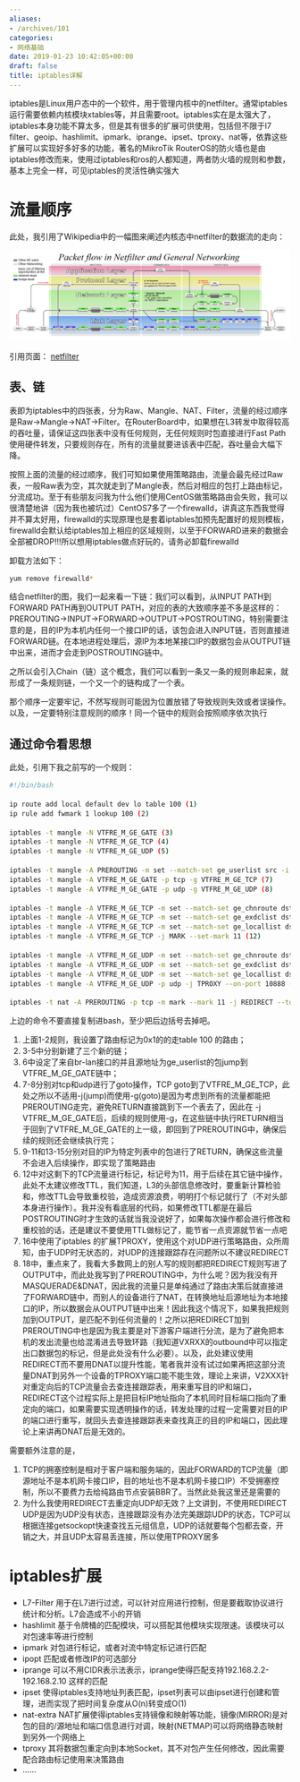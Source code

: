 ```yaml
---
aliases:
- /archives/101
categories:
- 网络基础
date: 2019-01-23 10:42:05+00:00
draft: false
title: iptables详解
---
```


iptables是Linux用户态中的一个软件，用于管理内核中的netfilter。通常iptables运行需要依赖内核模块xtables等，并且需要root。iptables实在是太强大了，iptables本身功能不算太多，但是其有很多的扩展可供使用，包括但不限于l7 filter、geoip、hashlimit、ipmark、iprange、ipset、tproxy、nat等，依靠这些扩展可以实现好多好多的功能，著名的MikroTik RouterOS的防火墙也是由iptables修改而来，使用过iptables和ros的人都知道，两者防火墙的规则和参数，基本上完全一样，可见iptables的灵活性确实强大

# 流量顺序

此处，我引用了Wikipedia中的一幅图来阐述内核态中netfilter的数据流的走向：  

![图片](./1560941083-iptables.png)

引用页面： [netfilter](https://en.wikipedia.org/wiki/Netfilter)

## 表、链

表即为iptables中的四张表，分为Raw、Mangle、NAT、Filter，流量的经过顺序是Raw->Mangle->NAT->Filter。在RouterBoard中，如果想在L3转发中取得较高的吞吐量，请保证这四张表中没有任何规则，无任何规则时包直接进行Fast Path使用硬件转发，只要规则存在，所有的流量就要进该表中匹配，吞吐量会大幅下降。

按照上面的流量的经过顺序，我们可知如果使用策略路由，流量会最先经过Raw表，一般Raw表为空，其次就走到了Mangle表，然后对相应的包打上路由标记，分流成功。至于有些朋友问我为什么他们使用CentOS做策略路由会失败，我可以很清楚地讲（因为我也被坑过）CentOS7多了一个firewalld，讲真这东西我觉得并不算太好用，firewalld的实现原理也是套着iptables加预先配置好的规则模板，firewalld会默认给iptables加上相应的区域规则，以至于FORWARD进来的数据会全部被DROP!!!所以想用iptables做点好玩的，请务必卸载firewalld

卸载方法如下：


```bash
yum remove firewalld*
```


结合netfilter的图，我们一起来看一下链：我们可以看到，从INPUT PATH到FORWARD PATH再到OUTPUT PATH，对应的表的大致顺序差不多是这样的： PREROUTING->INPUT->FORWARD->OUTPUT->POSTROUTING，特别需要注意的是，目的IP为本机内任何一个接口IP的话，该包会进入INPUT链，否则直接进FORWARD链。在本地进程处理后，源IP为本地某接口IP的数据包会从OUTPUT链中出来，进而才会走到POSTROUTING链中。

之所以会引入Chain（链）这个概念，我们可以看到一条又一条的规则串起来，就形成了一条规则链，一个又一个的链构成了一个表。

那个顺序一定要牢记，不然写规则可能因为位置放错了导致规则失效或者误操作。以及，一定要特别注意规则的顺序！同一个链中的规则会按照顺序依次执行

## 通过命令看思想

此处，引用下我之前写的一个规则：


```bash
#!/bin/bash

ip route add local default dev lo table 100 (1)
ip rule add fwmark 1 lookup 100 (2)

iptables -t mangle -N VTFRE_M_GE_GATE (3)
iptables -t mangle -N VTFRE_M_GE_TCP (4)
iptables -t mangle -N VTFRE_M_GE_UDP (5)

iptables -t mangle -A PREROUTING -m set --match-set ge_userlist src -i br-lan -j VTFRE_M_GE_GATE (6)
iptables -t mangle -A VTFRE_M_GE_GATE -p tcp -g VTFRE_M_GE_TCP (7)
iptables -t mangle -A VTFRE_M_GE_GATE -p udp -g VTFRE_M_GE_UDP (8)

iptables -t mangle -A VTFRE_M_GE_TCP -m set --match-set ge_chnroute dst -j RETURN (9)
iptables -t mangle -A VTFRE_M_GE_TCP -m set --match-set ge_exdclist dst -j RETURN (10)
iptables -t mangle -A VTFRE_M_GE_TCP -m set --match-set ge_locallist dst -j RETURN (11)
iptables -t mangle -A VTFRE_M_GE_TCP -j MARK --set-mark 11 (12)

iptables -t mangle -A VTFRE_M_GE_UDP -m set --match-set ge_chnroute dst -j RETURN (13)
iptables -t mangle -A VTFRE_M_GE_UDP -m set --match-set ge_exdclist dst -j RETURN (14)
iptables -t mangle -A VTFRE_M_GE_UDP -m set --match-set ge_locallist dst -j RETURN (15)
iptables -t mangle -A VTFRE_M_GE_UDP -p udp -j TPROXY --on-port 10888 --tproxy-mark 0x01/0x01 (16)

iptables -t nat -A PREROUTING -p tcp -m mark --mark 11 -j REDIRECT --to-ports 10888 (18)

```


上边的命令不要直接复制进bash，至少把后边括号去掉吧。

  1. 上面1-2规则，我设置了路由标记为0x1的的走table 100 的路由；
  2. 3-5中分别新建了三个新的链；
  3. 6中设定了来自br-lan接口的并且源地址为ge_userlist的包jump到VTFRE_M_GE_GATE链中；
  4. 7-8分别对tcp和udp进行了goto操作，TCP goto到了VTFRE_M_GE_TCP，此处之所以不适用-j(jump)而使用-g(goto)是因为考虑到所有的流量都能把PREROUTING走完，避免RETURN直接跳到下一个表去了，因此在 -j VTFRE_M_GE_GATE后，后续的规则使用-g，在这些链中执行RETURN相当于回到了VTFRE_M_GE_GATE的上一级，即回到了PREROUTING中，确保后续的规则还会继续执行完；
  5. 9-11和13-15分别对目的IP为特定列表中的包进行了RETURN，确保这些流量不会进入后续操作，即实现了策略路由
  6. 12中对这剩下的TCP流量进行标记，标记号为11，用于后续在其它链中操作，此处不太建议修改TTL，我们知道，L3的头部信息修改时，要重新计算检验和，修改TTL会导致重校验，造成资源浪费，明明打个标记就行了（不对头部本身进行操作）。我并没有看底层的代码，如果修改TTL都是在最后POSTROUTING时才生效的话就当我没说好了，如果每次操作都会进行修改和重校验的话，还是建议不要使用TTL做标记了，能节省一点资源就节省一点吧
  7. 16中使用了iptables 的扩展TPROXY，使用这个对UDP进行策略路由，众所周知，由于UDP时无状态的，对UDP的连接跟踪存在问题所以不建议REDIRECT
  8. 18中，重点来了，我看大多数网上的别人写的规则都把REDIRECT规则写进了OUTPUT中，而此处我写到了PREROUTING中，为什么呢？因为我没有开MASQUERADE&DNAT，因此我的流量只是单纯通过了路由决策后就直接进了FORWARD链中，而别人的设备进行了NAT，在转换地址后源地址为本地接口的IP，所以数据会从OUTPUT链中出来！因此我这个情况下，如果我把规则加到OUTPUT，是匹配不到任何流量的！之所以把REDIRECT加到PREROUTING中也是因为我主要是对下游客户端进行分流，是为了避免把本机的发出流量也给混淆进去导致环路（我知道VXRXX的outbound中可以指定出口数据包的标记，但是此处没有什么必要）。以及，此处建议使用REDIRECT而不要用DNAT以提升性能，笔者我并没有试过如果再把这部分流量DNAT到另外一个设备的TPROXY端口能不能生效，理论上来讲，V2XXX针对重定向后的TCP流量会去查连接跟踪表，用来重写目的IP和端口，REDIRECT这个过程实际上是把目标IP地址指向了本机同时目标端口指向了重定向的端口，如果需要实现透明操作的话，转发处理的过程一定需要对目的IP的端口进行重写，就回头去查连接跟踪表来查找真正的目的IP和端口，因此理论上来讲再DNAT后是无效的。

需要额外注意的是，

  1. TCP的拥塞控制是相对于客户端和服务端的，因此FORWARD的TCP流量（即源地址不是本机网卡接口IP，目的地址也不是本机网卡接口IP）不受拥塞控制，所以不要费力去给纯路由节点安装BBR了。当然此处我这里还是需要的
  2. 为什么我使用REDIRECT去重定向UDP却无效？上文讲到，不使用REDIRECT UDP是因为UDP没有状态，连接跟踪没有办法完美跟踪UDP的状态，TCP可以根据连接getsockopt快速查找五元组信息，UDP的话就要每个包都去查，开销之大，并且UDP太容易丢连接，所以使用TPROXY居多

# iptables扩展

  * L7-Filter 用于在L7进行过滤，可以针对应用进行控制，但是要截取协议进行统计和分析。L7会造成不小的开销
  * hashlimit 基于令牌桶的匹配模块，可以搭配其他模块实现限速。该模块可以对包速率等进行控制
  * ipmark 对包进行标记，或者对流中特定标记进行匹配
  * ipopt 匹配或者修改IP的可选部分
  * iprange 可以不用CIDR表示法表示，iprange使得匹配支持192.168.2.2-192.168.2.10 这样的匹配
  * ipset 使得iptables支持地址列表匹配，ipset列表可以由ipset进行创建和管理，进而实现了把时间复杂度从O(n)转变成O(1)
  * nat-extra NAT扩展使得iptables支持镜像和映射等功能，镜像(MIRROR)是对包的目的/源地址和端口信息进行对调，映射(NETMAP)可以将网络静态映射到另外一个网络上
  * tproxy 其将数据包重定向到本地Socket，其不对包产生任何修改，因此需要配合路由标记使用来决策路由
  * ……
